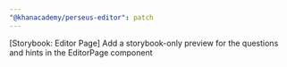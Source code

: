 ```yaml
---
"@khanacademy/perseus-editor": patch
---
```


[Storybook: Editor Page] Add a storybook-only preview for the questions and hints in the EditorPage component
